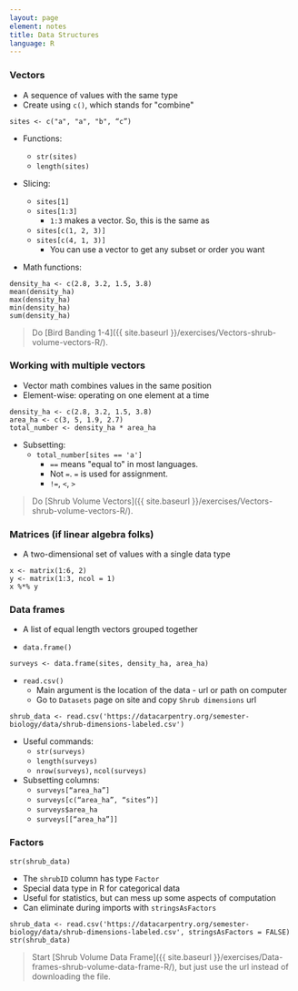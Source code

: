 ```yaml
---
layout: page
element: notes
title: Data Structures
language: R
---
```


### Vectors

* A sequence of values with the same type
* Create using `c()`, which stands for "combine"

```
sites <- c("a", "a", "b", “c”)
```

* Functions:
    * `str(sites)`
    * `length(sites)`

* Slicing:
    * `sites[1]`
    * `sites[1:3]`
        * `1:3` makes a vector. So, this is the same as
    * `sites[c(1, 2, 3)]`
    * `sites[c(4, 1, 3)]`
        * You can use a vector to get any subset or order you want


* Math functions:

```
density_ha <- c(2.8, 3.2, 1.5, 3.8)
mean(density_ha)
max(density_ha)
min(density_ha)
sum(density_ha)
```

> Do [Bird Banding 1-4]({{ site.baseurl }}/exercises/Vectors-shrub-volume-vectors-R/).

### Working with multiple vectors

* Vector math combines values in the same position
* Element-wise: operating on one element at a time

```
density_ha <- c(2.8, 3.2, 1.5, 3.8)
area_ha <- c(3, 5, 1.9, 2.7)
total_number <- density_ha * area_ha
```

* Subsetting:
    * `total_number[sites == 'a']`
        * `==` means "equal to" in most languages.
        * Not `=`. `=` is used for assignment.
        * `!=`, `<`, `>`

> Do [Shrub Volume Vectors]({{ site.baseurl }}/exercises/Vectors-shrub-volume-vectors-R/).


### Matrices (if linear algebra folks)

* A two-dimensional set of values with a single data type

```
x <- matrix(1:6, 2)
y <- matrix(1:3, ncol = 1)
x %*% y
```

### Data frames

* A list of equal length vectors grouped together

* `data.frame()`

```
surveys <- data.frame(sites, density_ha, area_ha)
```

* `read.csv()`
    * Main argument is the location of the data - url or path on computer
    * Go to `Datasets` page on site and copy `Shrub dimensions` url

```
shrub_data <- read.csv('https://datacarpentry.org/semester-biology/data/shrub-dimensions-labeled.csv')
```

* Useful commands:
    * `str(surveys)`
    * `length(surveys)`
    * `nrow(surveys)`, `ncol(surveys)`
* Subsetting columns:
    * `surveys[“area_ha”]`
    * `surveys[c(“area_ha”, “sites”)]`
    * `surveys$area_ha`
    * `surveys[[“area_ha”]]`

### Factors

```
str(shrub_data)
```

* The `shrubID` column has type `Factor`
* Special data type in R for categorical data
* Useful for statistics, but can mess up some aspects of computation
* Can eliminate during imports with `stringsAsFactors`

```
shrub_data <- read.csv('https://datacarpentry.org/semester-biology/data/shrub-dimensions-labeled.csv', stringsAsFactors = FALSE)
str(shrub_data)
```

> Start [Shrub Volume Data Frame]({{ site.baseurl }}/exercises/Data-frames-shrub-volume-data-frame-R/), but just use the url instead of downloading the file.

